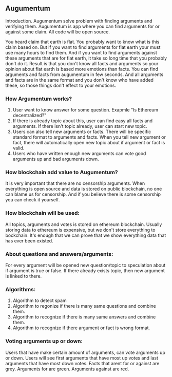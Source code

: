 ## Augumentum
Introduction. Augumentum solve problem with finding arguments and verifying them. Augumentum is app where you can find arguments for or against some claim. All code will be open source.

You heard claim that earth is flat. You probably want to know what is this claim based on. But if you want to find arguments for flat earth your must use many hours to find them. And if you want to find arguments against these arguments that are for flat earth, it take so long time that you probably don't do it. Result is that you don't know all facts and arguments so your opinion about flat earth is based more emotions than facts. 
You can find arguments and facts from augumentum in few seconds. And all arguments and facts are in the same format and you don't know who have added these, so those things don't effect to your emotions.

### How Argumentum works?
1. User want to know answer for some question. Exapmle "Is Ethereum decentralized?"
2. If there is already topic about this, user can find easy all facts and arguments. If there isn't topic already, user can start new topic.
3. Users can also tell new arguments or facts. There will be specific standard format to arguments and facts. When you tell new argument or fact, there will automatically open new topic about if argument or fact is valid.
4.  Users who have written enough new arguments can vote good arguments up and bad arguments down.

### How blockchain add value to Augumentum?
It is very important that there are no censorship arguments. When everything is open source and data is stored on public blockchain, no one can blame us for censorship. And if you believe there is some censorship you can check it yourself.

### How blockchain will be used:
All topics, arguments and votes is stored on ethereum blockchain. Usually storing data to ethereum is expensive, but we don't store everything to bockchain. It's enough that we can prove that we show everything data that has ever been existed.

### About questions and answers/arguments:
For every argument will be opened new question/topic to speculation about if argument is true or false. If there already exists topic, then new argument is linked to there.

### Algorithms:
1. Algorithm to detect spam
2. Algorithm to regonize if there is many same questions and combine them.
3. Algorithm to recognize if there is many same answers and combine them.
4. Algorithm to recognize if there argument or fact is wrong format. 

### Voting arguments up or down:
Users that have make certain amount of arguments, can vote arguments up or down. Users will see first arguments that have most up votes and last arguments that have most down votes. Facts that arent for or against are grey. Arguments for are green. Arguments against are red.
